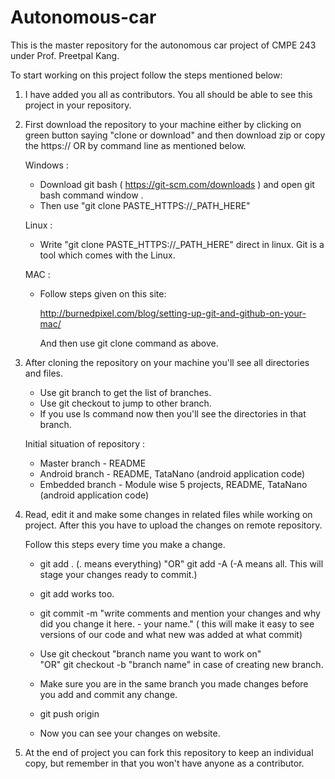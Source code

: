﻿# Autonomous-car

This is the master repository for the autonomous car project of CMPE 243 under Prof. Preetpal Kang.

To start working on this project follow the steps mentioned below:

1) I have added you all as contributors. You all should be able to see this project in your repository.

2) First download the repository to your machine either by clicking on green button saying "clone or download" and then download zip
   or 
   copy the https://<path> OR by command line as mentioned below.

   Windows :
   - Download git bash ( https://git-scm.com/downloads ) and open git bash command window .
   - Then use "git clone PASTE_HTTPS://_PATH_HERE"
 
   Linux :
   - Write "git clone PASTE_HTTPS://_PATH_HERE" direct in linux. Git is a tool which comes with the Linux.
 
   MAC :
   - Follow steps given on this site:  
     
     http://burnedpixel.com/blog/setting-up-git-and-github-on-your-mac/
     
     And then use git clone command as above. 

3) After cloning the repository on your machine you'll see all directories and files.
   - Use git branch to get the list of branches.
   - Use git checkout <branch name> to jump to other branch.
   - If you use ls command now then you'll see the directories in that branch.
   
   Initial situation of repository :
   - Master branch - README
   - Android branch - README, TataNano (android application code)
   - Embedded branch - Module wise 5 projects, README, TataNano (android application code)

4) Read, edit it and make some changes in related files while working on project. After this you have to upload the changes on remote
   repository.

   Follow this steps every time you make a change.
   - git add . (. means everything) "OR" git add -A  (-A means all. This will stage your changes ready to commit.)
   - git add <file OR folder name> works too.

   - git commit -m "write comments and mention your changes and why did you change it here. - your name." ( this will make it easy to see versions of our code and what new was added at what commit)

   - Use git checkout "branch name you want to work on"  
"OR" git checkout -b "branch name" in case of creating new branch.

   - Make sure you are in the same branch you made changes before you add and commit any change.

   - git push origin <branch name>

   - Now you can see your changes on website.
   
5) At the end of project you can fork this repository to keep an individual copy, but remember in that you won't have anyone as a contributor.
